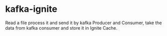 # kafka-ignite
Read a  file process it and send it by kafka Producer and Consumer, take the  data from kafka consumer and store it in Ignite Cache.
